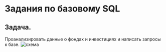 # Задания по базовому SQL
## Задача.
Проанализировать данные о фондах и инвестициях и написать запросы к базе.
![схема](https://github.com/AlexPERPY/yandex_practicum_Alex/blob/main/basic_sql.png)

